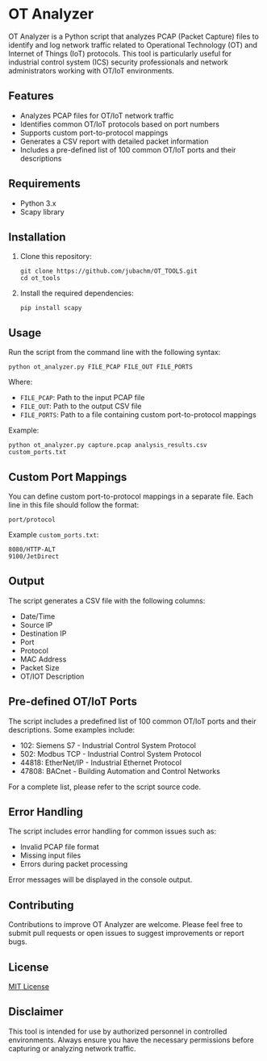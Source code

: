 # OT Analyzer

OT Analyzer is a Python script that analyzes PCAP (Packet Capture) files to identify and log network traffic related to Operational Technology (OT) and Internet of Things (IoT) protocols. This tool is particularly useful for industrial control system (ICS) security professionals and network administrators working with OT/IoT environments.

## Features

- Analyzes PCAP files for OT/IoT network traffic
- Identifies common OT/IoT protocols based on port numbers
- Supports custom port-to-protocol mappings
- Generates a CSV report with detailed packet information
- Includes a pre-defined list of 100 common OT/IoT ports and their descriptions

## Requirements

- Python 3.x
- Scapy library

## Installation

1. Clone this repository:
   ```
   git clone https://github.com/jubachm/OT_TOOLS.git
   cd ot_tools
   ```

2. Install the required dependencies:
   ```
   pip install scapy
   ```

## Usage

Run the script from the command line with the following syntax:

```
python ot_analyzer.py FILE_PCAP FILE_OUT FILE_PORTS
```

Where:
- `FILE_PCAP`: Path to the input PCAP file
- `FILE_OUT`: Path to the output CSV file
- `FILE_PORTS`: Path to a file containing custom port-to-protocol mappings

Example:
```
python ot_analyzer.py capture.pcap analysis_results.csv custom_ports.txt
```

## Custom Port Mappings

You can define custom port-to-protocol mappings in a separate file. Each line in this file should follow the format:

```
port/protocol
```

Example `custom_ports.txt`:
```
8080/HTTP-ALT
9100/JetDirect
```

## Output

The script generates a CSV file with the following columns:

- Date/Time
- Source IP
- Destination IP
- Port
- Protocol
- MAC Address
- Packet Size
- OT/IOT Description

## Pre-defined OT/IoT Ports

The script includes a predefined list of 100 common OT/IoT ports and their descriptions. Some examples include:

- 102: Siemens S7 - Industrial Control System Protocol
- 502: Modbus TCP - Industrial Control System Protocol
- 44818: EtherNet/IP - Industrial Ethernet Protocol
- 47808: BACnet - Building Automation and Control Networks

For a complete list, please refer to the script source code.

## Error Handling

The script includes error handling for common issues such as:
- Invalid PCAP file format
- Missing input files
- Errors during packet processing

Error messages will be displayed in the console output.

## Contributing

Contributions to improve OT Analyzer are welcome. Please feel free to submit pull requests or open issues to suggest improvements or report bugs.

## License

[MIT License](LICENSE)

## Disclaimer

This tool is intended for use by authorized personnel in controlled environments. Always ensure you have the necessary permissions before capturing or analyzing network traffic.
